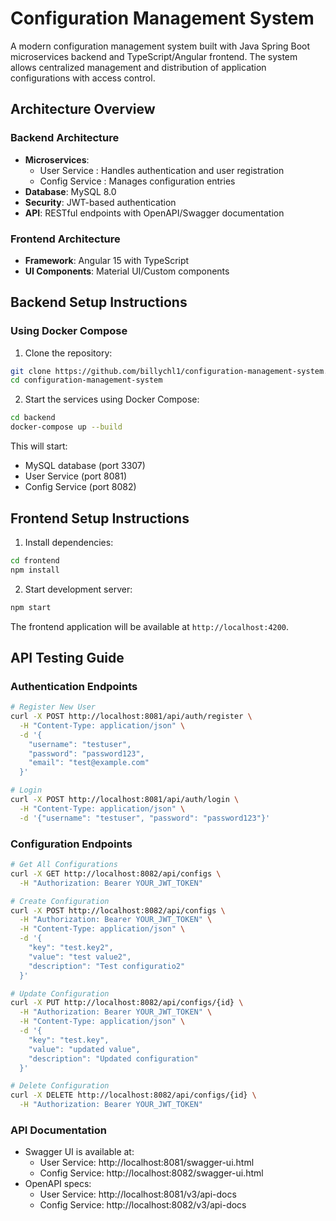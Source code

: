 # Configuration Management System

A modern configuration management system built with Java Spring Boot microservices backend and TypeScript/Angular frontend. The system allows centralized management and distribution of application configurations with access control.

## Architecture Overview

### Backend Architecture
- **Microservices**:
  - User Service : Handles authentication and user registration
  - Config Service : Manages configuration entries
- **Database**: MySQL 8.0
- **Security**: JWT-based authentication
- **API**: RESTful endpoints with OpenAPI/Swagger documentation

### Frontend Architecture
- **Framework**: Angular 15 with TypeScript
- **UI Components**: Material UI/Custom components

## Backend Setup Instructions

### Using Docker Compose

1. Clone the repository:
```bash
git clone https://github.com/billychl1/configuration-management-system.git
cd configuration-management-system
```

2. Start the services using Docker Compose:
```bash
cd backend
docker-compose up --build
```

This will start:
- MySQL database (port 3307)
- User Service (port 8081)
- Config Service (port 8082)

## Frontend Setup Instructions

1. Install dependencies:
```bash
cd frontend
npm install
```

2. Start development server:
```bash
npm start
```

The frontend application will be available at `http://localhost:4200`.

## API Testing Guide

### Authentication Endpoints

```bash
# Register New User
curl -X POST http://localhost:8081/api/auth/register \
  -H "Content-Type: application/json" \
  -d '{
    "username": "testuser",
    "password": "password123",
    "email": "test@example.com"
  }'

# Login
curl -X POST http://localhost:8081/api/auth/login \
  -H "Content-Type: application/json" \
  -d '{"username": "testuser", "password": "password123"}'
```

### Configuration Endpoints

```bash
# Get All Configurations
curl -X GET http://localhost:8082/api/configs \
  -H "Authorization: Bearer YOUR_JWT_TOKEN"

# Create Configuration
curl -X POST http://localhost:8082/api/configs \
  -H "Authorization: Bearer YOUR_JWT_TOKEN" \
  -H "Content-Type: application/json" \
  -d '{
    "key": "test.key2",
    "value": "test value2",
    "description": "Test configuratio2"
  }'

# Update Configuration
curl -X PUT http://localhost:8082/api/configs/{id} \
  -H "Authorization: Bearer YOUR_JWT_TOKEN" \
  -H "Content-Type: application/json" \
  -d '{
    "key": "test.key",
    "value": "updated value",
    "description": "Updated configuration"
  }'

# Delete Configuration
curl -X DELETE http://localhost:8082/api/configs/{id} \
  -H "Authorization: Bearer YOUR_JWT_TOKEN"
```

### API Documentation

- Swagger UI is available at:
  - User Service: http://localhost:8081/swagger-ui.html
  - Config Service: http://localhost:8082/swagger-ui.html
- OpenAPI specs:
  - User Service: http://localhost:8081/v3/api-docs
  - Config Service: http://localhost:8082/v3/api-docs